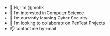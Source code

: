 - 👋 Hi, I’m @jmohk
- 👀 I’m interested in Computer Science
- 🌱 I’m currently learning Cyber Security
- 💞️ I’m looking to collaborate on PenTest Projects
- 📫 contact me by email

<!---
jmohk/jmohk is a ✨ special ✨ repository because its `README.md` (this file) appears on your GitHub profile.
You can click the Preview link to take a look at your changes.
--->
